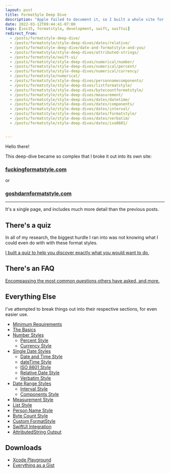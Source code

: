 ```yaml
---
layout: post
title: FormatSyle Deep Dive
description: "Apple failed to document it, so I built a whole site for it: fuckingformatstyle.com"
date: 2022-03-12T09:44:41-07:00
tags: [ios15, formatstyle, development, swift, swiftui]
redirect_from:
  - /posts/formatstyle-deep-dive/
  - /posts/formatstyle/style-deep-dives/dates/relative/
  - /posts/formatstyle-deep-dive/date-and-formatstyle-and-you/
  - /posts/formatstyle/style-deep-dives/attributed-strings/
  - /posts/formatstyle/swift-ui/
  - /posts/formatstyle/style-deep-dives/numerical/number/
  - /posts/formatstyle/style-deep-dives/numerical/percent/
  - /posts/formatstyle/style-deep-dives/numerical/currency/
  - /posts/formatstyle/numerical/
  - /posts/formatstyle/style-deep-dives/personnamecomponents/
  - /posts/formatstyle/style-deep-dives/listformatstyle/
  - /posts/formatstyle/style-deep-dives/bytecountformatstyle/
  - /posts/formatstyle/style-deep-dives/measurement/
  - /posts/formatstyle/style-deep-dives/dates/datetime/
  - /posts/formatstyle/style-deep-dives/dates/components/
  - /posts/formatstyle/style-deep-dives/dates/interval/
  - /posts/formatstyle/style-deep-dives/dates/formatstyle/
  - /posts/formatstyle/style-deep-dives/dates/verbatim/
  - /posts/formatstyle/style-deep-dives/dates/iso8601/


---
```


Hello there!

This deep-dive became so complex that I broke it out into its own site:

### [fuckingformatstyle.com](https://fuckingformatstyle.com)

or

### [goshdarnformatstyle.com](https://goshdarnformatstyle.com)

---

It's a single page, and includes much more detail than the previous posts.

## There's a quiz

In all of my research, the biggest hurdle I ran into was not knowing what I could even do with with these format styles.

[I built a quiz to help you discover exactly what you would want to do.](https://fuckingformatstyle.com/#how-do-i-even-know-where-to-start)

## There's an FAQ

[Encompassing the most common questions others have asked, and more.](https://fuckingformatstyle.com/#faq)

## Everything Else

I've attempted to break things out into their respective sections, for even easier use.

* [Minimum Requirements](https://fuckingformatstyle.com/#minimum-requirements)
* [The Basics](https://fuckingformatstyle.com/#the-basics)
* [Number Styles](https://fuckingformatstyle.com/#number-style)
    * [Percent Style](https://fuckingformatstyle.com/#percent-style)
    * [Currency Style](https://fuckingformatstyle.com/#currency-style)
* [Single Date Styles](https://fuckingformatstyle.com/#date-and-time-single-date)
    * [Date and Time Style](https://fuckingformatstyle.com/#date-and-time-single-date)
    * [dateTime Style](https://fuckingformatstyle.com/#datetime-compositing-single-date)
    * [ISO 8601 Style](https://fuckingformatstyle.com/#iso-8601-date-style-single-date)
    * [Relative Date Style](https://fuckingformatstyle.com/#relative-date-style-single-date)
    * [Verbatim Style](https://fuckingformatstyle.com/#verbatim-date-style-single-date)
* [Date Range Styles](https://fuckingformatstyle.com/#interval-date-style-date-range)
    * [Interval Style](https://fuckingformatstyle.com/#interval-date-style-date-range)
    * [Components Style](https://fuckingformatstyle.com/#datetime-compositing-single-date)
* [Measurement Style](https://fuckingformatstyle.com/#measurement-style)
* [List Style](https://fuckingformatstyle.com/#list-style)
* [Person Name Style](https://fuckingformatstyle.com/#person-name-component-style)
* [Byte Count Style](https://fuckingformatstyle.com/#byte-count-style)
* [Custom FormatStyle](https://fuckingformatstyle.com/#custom-format-style)
* [SwiftUI Integration](https://fuckingformatstyle.com/#swiftui-integration)
* [AttributedString Output](https://fuckingformatstyle.com/#attributed-string-output)

## Downloads

- [Xcode Playground](https://github.com/brettohland/FormatStylesDeepDive)
- [Everything as a Gist](https://gist.github.com/brettohland/ac2fbd1446bc7bb64da491587b010e3c)